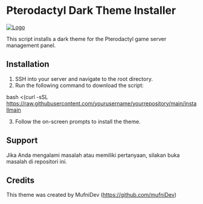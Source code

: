 # Pterodactyl Dark Theme Installer

[![Logo](https://telegra.ph/file/62938cc14bd7265539926.png)](https://github.com/yourusername/yourrepository)

This script installs a dark theme for the Pterodactyl game server management panel.

## Installation

1. SSH into your server and navigate to the root directory.
2. Run the following command to download the script:

bash <(curl -sSL https://raw.githubusercontent.com/yourusername/yourrepository/main/installmain

3. Follow the on-screen prompts to install the theme.

## Support

Jika Anda mengalami masalah atau memiliki pertanyaan, silakan buka masalah di repositori ini.

## Credits

This theme was created by MufniDev (https://github.com/mufniDev)
